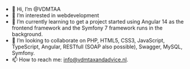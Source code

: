 - 👋 Hi, I’m @VDMTAA
- 👀 I’m interested in webdevelopment
- 🌱 I’m currently learning to get a project started using Angular 14 as the frontend framework and the Symfony 7 framework runs in the background. 
- 💞️ I’m looking to collaborate on PHP, HTML5, CSS3, JavaScript, TypeScript, Angular, RESTfull (SOAP also possible), Swagger, MySQL, Symfony. 
- 📫 How to reach me: info@vdmtaxandadvice.nl.

<!---
VDMTAA/VDMTAA is a ✨ special ✨ repository because its `README.md` (this file) appears on your GitHub profile.
You can click the Preview link to take a look at your changes.
--->
